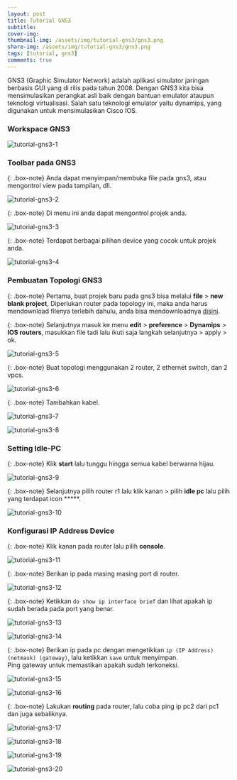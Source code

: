 ```yaml
---
layout: post
title: Tutorial GNS3
subtitle: 
cover-img: 
thumbnail-img: /assets/img/tutorial-gns3/gns3.png
share-img: /assets/img/tutorial-gns3/gns3.png
tags: [tutorial, gns3]
comments: true
---
```


GNS3 (Graphic Simulator Network) adalah aplikasi simulator jaringan berbasis GUI yang di rilis pada tahun 2008. Dengan GNS3 kita bisa mensimulasikan perangkat asli baik dengan bantuan emulator ataupun teknologi virtualisasi. Salah satu teknologi emulator yaitu dynamips, yang digunakan untuk mensimulasikan Cisco IOS.  

### Workspace GNS3

![tutorial-gns3-1](/assets/img/tutorial-gns3/tutorial-gns3-1.png)

### Toolbar pada GNS3

{: .box-note}
Anda dapat menyimpan/membuka file pada gns3, atau mengontrol view pada tampilan, dll.

![tutorial-gns3-2](/assets/img/tutorial-gns3/tutorial-gns3-2.png)

{: .box-note}
Di menu ini anda dapat mengontrol projek anda.

![tutorial-gns3-3](/assets/img/tutorial-gns3/tutorial-gns3-3.png)

{: .box-note}
Terdapat berbagai pilihan device yang cocok untuk projek anda.

![tutorial-gns3-4](/assets/img/tutorial-gns3/tutorial-gns3-4.png)

### Pembuatan Topologi GNS3

{: .box-note}
Pertama, buat projek baru pada gns3 bisa melalui **file** > **new blank project**,
Diperlukan router pada topology ini, maka anda harus mendownload filenya terlebih dahulu, anda bisa mendownloadnya [disini](https://semawur.com/3zkPJOA0).

{: .box-note}
Selanjutnya masuk ke menu **edit** > **preference** > **Dynamips** > **IOS routers**, masukkan file tadi lalu ikuti saja langkah selanjutnya > apply > ok.

![tutorial-gns3-5](/assets/img/tutorial-gns3/tutorial-gns3-5.png)

{: .box-note}
Buat topologi menggunakan 2 router, 2 ethernet switch, dan 2 vpcs.

![tutorial-gns3-6](/assets/img/tutorial-gns3/tutorial-gns3-6.png)

{: .box-note}
Tambahkan kabel.

![tutorial-gns3-7](/assets/img/tutorial-gns3/tutorial-gns3-7.png)

![tutorial-gns3-8](/assets/img/tutorial-gns3/tutorial-gns3-8.png)

### Setting Idle-PC

{: .box-note}
Klik **start** lalu tunggu hingga semua kabel berwarna hijau.

![tutorial-gns3-9](/assets/img/tutorial-gns3/tutorial-gns3-9.png)

{: .box-note}
Selanjutnya pilih router r1 lalu klik kanan > pilih **idle pc** lalu pilih yang terdapat icon *****.

![tutorial-gns3-10](/assets/img/tutorial-gns3/tutorial-gns3-10.png)

### Konfigurasi IP Address Device

{: .box-note}
Klik kanan pada router lalu pilih **console**.

![tutorial-gns3-11](/assets/img/tutorial-gns3/tutorial-gns3-11.png)

{: .box-note}
Berikan ip pada masing masing port di router.

![tutorial-gns3-12](/assets/img/tutorial-gns3/tutorial-gns3-12.png)

{: .box-note}
Ketikkan `do show ip interface brief` dan lihat apakah ip sudah berada pada port yang benar.

![tutorial-gns3-13](/assets/img/tutorial-gns3/tutorial-gns3-13.png)

![tutorial-gns3-14](/assets/img/tutorial-gns3/tutorial-gns3-14.png)

{: .box-note}
Berikan ip pada pc dengan mengetikkan `ip (IP Address) (netmask) (gateway)`, lalu ketikkan `save` untuk menyimpan.  
Ping gateway untuk memastikan apakah sudah terkoneksi.

![tutorial-gns3-15](/assets/img/tutorial-gns3/tutorial-gns3-15.png)

![tutorial-gns3-16](/assets/img/tutorial-gns3/tutorial-gns3-16.png)

{: .box-note}
Lakukan **routing** pada router, lalu coba ping ip pc2 dari pc1 dan juga sebaliknya.

![tutorial-gns3-17](/assets/img/tutorial-gns3/tutorial-gns3-17.png)

![tutorial-gns3-18](/assets/img/tutorial-gns3/tutorial-gns3-18.png)

![tutorial-gns3-19](/assets/img/tutorial-gns3/tutorial-gns3-19.png)

![tutorial-gns3-20](/assets/img/tutorial-gns3/tutorial-gns3-20.png)
